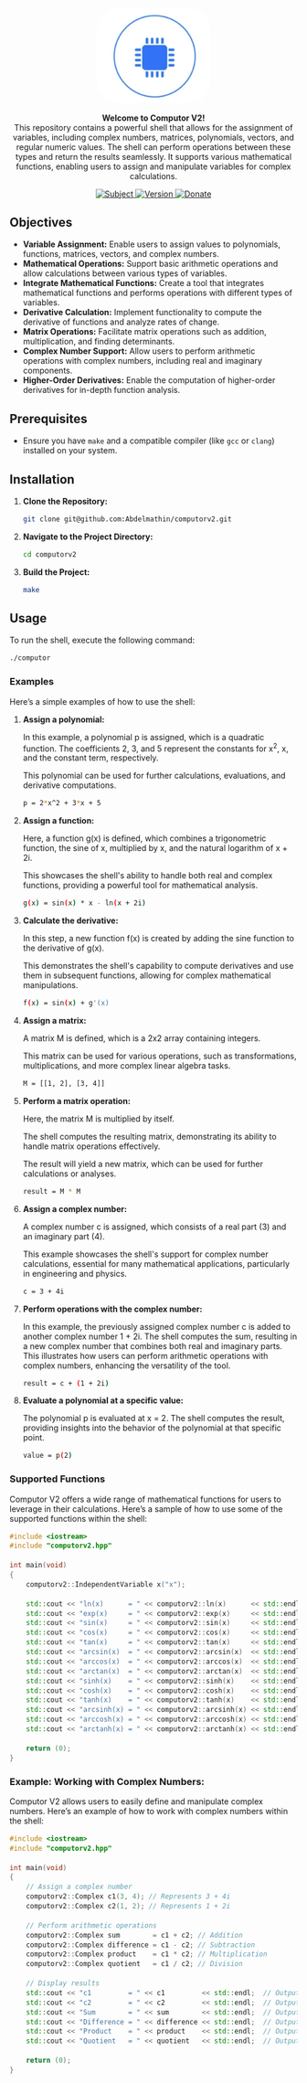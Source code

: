 <p align="center">
    <a href="" target="_blank">
        <img style="border-radius: 40px;" src="docs/assets/img/computorv2.png" width="200" alt="Computor V2 Logo" />
    </a>
</p>

<p align="center">
    <strong>Welcome to Computor V2!</strong>
    <br>
    This repository contains a powerful shell that allows for the assignment of variables, including complex numbers, matrices, polynomials, vectors, and regular numeric values. The shell can perform operations between these types and return the results seamlessly. It supports various mathematical functions, enabling users to assign and manipulate variables for complex calculations.
</p>

<p align="center">
    <a href="https://abdelmathin.github.io/42attachments/subjects/en//42subjects-computorv1.pdf" target="_blank">
        <img src="https://img.shields.io/badge/github-abdelmathin-red" alt="Subject" />
    </a>
    <a href="#">
        <img src="https://img.shields.io/badge/version-v1.0.0-blue" alt="Version" />
    </a>
    <a href="https://paypal.me/abdelmathin" target="_blank">
        <img src="https://img.shields.io/badge/Donate-PayPal-ff3f59.svg" alt="Donate" />
    </a>
</p>

## Objectives

- **Variable Assignment:** Enable users to assign values to polynomials, functions, matrices, vectors, and complex numbers.
- **Mathematical Operations:** Support basic arithmetic operations and allow calculations between various types of variables.
- **Integrate Mathematical Functions:** Create a tool that integrates mathematical functions and performs operations with different types of variables.
- **Derivative Calculation:** Implement functionality to compute the derivative of functions and analyze rates of change.
- **Matrix Operations:** Facilitate matrix operations such as addition, multiplication, and finding determinants.
- **Complex Number Support:** Allow users to perform arithmetic operations with complex numbers, including real and imaginary components.
- **Higher-Order Derivatives:** Enable the computation of higher-order derivatives for in-depth function analysis.

## Prerequisites

- Ensure you have `make` and a compatible compiler (like `gcc` or `clang`) installed on your system.

## Installation

1. **Clone the Repository:**
    ```bash
    git clone git@github.com:Abdelmathin/computorv2.git
    ```

2. **Navigate to the Project Directory:**
    ```bash
    cd computorv2
    ```

3. **Build the Project:**
    ```bash
    make
    ```

## Usage

To run the shell, execute the following command:

```bash
./computor
```

### Examples

Here’s a simple examples of how to use the shell:

1. **Assign a polynomial:**

	In this example, a polynomial p is assigned, which is a quadratic function. The coefficients 2, 3, and 5 represent the constants for x<sup>2</sup>, x, and the constant term, respectively.

	This polynomial can be used for further calculations, evaluations, and derivative computations.

	```bash
	p = 2*x^2 + 3*x + 5
	```

2. **Assign a function:**

	Here, a function g(x) is defined, which combines a trigonometric function, the sine of x, multiplied by x, and the natural logarithm of x + 2i.

	This showcases the shell's ability to handle both real and complex functions, providing a powerful tool for mathematical analysis.

	```bash
	g(x) = sin(x) * x - ln(x + 2i)
	```

3. **Calculate the derivative:**

	In this step, a new function f(x) is created by adding the sine function to the derivative of g(x).

	This demonstrates the shell's capability to compute derivatives and use them in subsequent functions, allowing for complex mathematical manipulations.

	```bash
	f(x) = sin(x) + g'(x)
	```

4. **Assign a matrix:**

	A matrix M is defined, which is a 2x2 array containing integers.

	This matrix can be used for various operations, such as transformations, multiplications, and more complex linear algebra tasks.

	```bash
	M = [[1, 2], [3, 4]]
	```

5. **Perform a matrix operation:**

	Here, the matrix M is multiplied by itself.

	The shell computes the resulting matrix, demonstrating its ability to handle matrix operations effectively.

	The result will yield a new matrix, which can be used for further calculations or analyses.

	```bash
	result = M * M
	```

6. **Assign a complex number:**

	A complex number c is assigned, which consists of a real part (3) and an imaginary part (4).

	This example showcases the shell's support for complex number calculations, essential for many mathematical applications, particularly in engineering and physics.

	```bash
	c = 3 + 4i
	```

7. **Perform operations with the complex number:**

	In this example, the previously assigned complex number c is added to another complex number 1 + 2i. The shell computes the sum, resulting in a new complex number that combines both real and imaginary parts. This illustrates how users can perform arithmetic operations with complex numbers, enhancing the versatility of the tool.

	```bash
	result = c + (1 + 2i)
	```

8. **Evaluate a polynomial at a specific value:**

	The polynomial p is evaluated at x = 2. The shell computes the result, providing insights into the behavior of the polynomial at that specific point.

	```bash
	value = p(2)
	```

### Supported Functions

Computor V2 offers a wide range of mathematical functions for users to leverage in their calculations. Here’s a sample of how to use some of the supported functions within the shell:

```cpp
#include <iostream>
#include "computorv2.hpp"

int main(void)
{
    computorv2::IndependentVariable x("x");

    std::cout << "ln(x)      = " << computorv2::ln(x)      << std::endl;
    std::cout << "exp(x)     = " << computorv2::exp(x)     << std::endl;
    std::cout << "sin(x)     = " << computorv2::sin(x)     << std::endl;
    std::cout << "cos(x)     = " << computorv2::cos(x)     << std::endl;
    std::cout << "tan(x)     = " << computorv2::tan(x)     << std::endl;
    std::cout << "arcsin(x)  = " << computorv2::arcsin(x)  << std::endl;
    std::cout << "arccos(x)  = " << computorv2::arccos(x)  << std::endl;
    std::cout << "arctan(x)  = " << computorv2::arctan(x)  << std::endl;
    std::cout << "sinh(x)    = " << computorv2::sinh(x)    << std::endl;
    std::cout << "cosh(x)    = " << computorv2::cosh(x)    << std::endl;
    std::cout << "tanh(x)    = " << computorv2::tanh(x)    << std::endl;
    std::cout << "arcsinh(x) = " << computorv2::arcsinh(x) << std::endl;
    std::cout << "arccosh(x) = " << computorv2::arccosh(x) << std::endl;
    std::cout << "arctanh(x) = " << computorv2::arctanh(x) << std::endl;

    return (0);
}
```

### Example: Working with Complex Numbers:

Computor V2 allows users to easily define and manipulate complex numbers. Here’s an example of how to work with complex numbers within the shell:

```C++
#include <iostream>
#include "computorv2.hpp"

int main(void)
{
    // Assign a complex number
    computorv2::Complex c1(3, 4); // Represents 3 + 4i
    computorv2::Complex c2(1, 2); // Represents 1 + 2i

    // Perform arithmetic operations
    computorv2::Complex sum        = c1 + c2; // Addition
    computorv2::Complex difference = c1 - c2; // Subtraction
    computorv2::Complex product    = c1 * c2; // Multiplication
    computorv2::Complex quotient   = c1 / c2; // Division

    // Display results
    std::cout << "c1         = " << c1         << std::endl;  // Outputs: 3 + 4i
    std::cout << "c2         = " << c2         << std::endl;  // Outputs: 1 + 2i
    std::cout << "Sum        = " << sum        << std::endl;  // Outputs: 4 + 6i
    std::cout << "Difference = " << difference << std::endl;  // Outputs: 2 + 2i
    std::cout << "Product    = " << product    << std::endl;  // Outputs: -5 + 10i
    std::cout << "Quotient   = " << quotient   << std::endl;  // Outputs: 2.2 - 0.4i

    return (0);
}

```




<!--

# Derivative:

- To differentiate
$$ P(x) = a . x^n + b $$
where a, x, n, b are all functions of x, we use the product rule, the chain rule, and the general power rule.



$$
\begin{bmatrix}
 0 & 0 & 0 & 0 \\
 0 & 0 & 0 & 0 \\
 0 & 0 & 0 & 0 \\
 0 & 0 & 0 & 0 \\
\end{bmatrix}
$$
--->

<!-- $$  P(x) = a . x^n + b $$

$$  \frac{d P(x)}{d x} = \frac{d a}{d x} . x^n + a . \frac{d x^n}{d x} + \frac{d b}{d x} $$
$$ \frac{d x^n}{d x} = $$ -->


